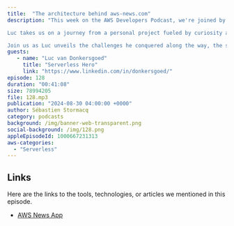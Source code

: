 ```yaml
---
title:  "The architecture behind aws-news.com"
description: "This week on the AWS Developers Podcast, we're joined by AWS Serverless Hero Luc van Donkersgoed to explore the incredible story behind aws-news.com!

Luc takes us on a journey from a personal project fueled by curiosity about new APIs like Bedrock for Generative AI, to a  platform with over 600 subscribed users. We'll delve into the technical behind aws-news.com, a 100% serverless architecture powered by EventBridge, Lambda, DynamoDB, and other AWS services.

Join us as Luc unveils the challenges he conquered along the way, the secrets to his cost-effective operation, and how he's turned his passion project into a success story through subscriptions and sponsorships. Get ready to discover how serverless technologies empowered Luc to build a scalable platform for the future!"
guests:
   - name: "Luc van Donkersgoed"
     title: "Serverless Hero"
     link: "https://www.linkedin.com/in/donkersgoed/"
episode: 128
duration: "00:41:08" 
size: 78994205
file: 128.mp3	
publication: "2024-08-30 04:00:00 +0000"
author: Sébastien Stormacq
category: podcasts
background: /img/banner-web-transparent.png
social-background: /img/128.png
appleEpisodeId: 1000667231313
aws-categories:
  - "Serverless"
---
```


## Links

Here are the links to the tools, technologies, or articles we mentioned in this episode.

- [AWS News App](https://aws-news.com/)